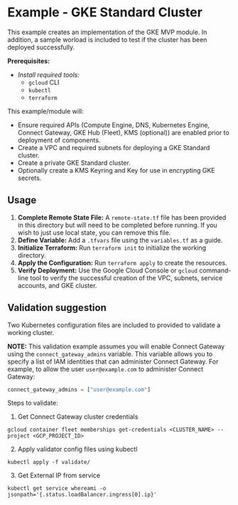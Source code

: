 # Example - GKE Standard Cluster
This example creates an implementation of the GKE MVP module. In addition, a sample worload is included to test if the cluster has been deployed successfully.

**Prerequisites:**
- *Install required tools:*
    - `gcloud` CLI
    - `kubectl`
    - `terraform`

This example/module will:
- Ensure required APIs (Compute Engine, DNS, Kubernetes Engine, Connect Gateway, GKE Hub (Fleet), KMS (optional)) are enabled prior to deployment of components.
- Create a VPC and required subnets for deploying a GKE Standard cluster.
- Create a private GKE Standard cluster.
- Optionally create a KMS Keyring and Key for use in encrypting GKE secrets.

## Usage
1. **Complete Remote State File:** A `remote-state.tf` file has been provided in this directory but will need to be completed before running. If you wish to just use local state, you can remove this file.
2. **Define Variable:** Add a `.tfvars` file using the `variables.tf` as a guide.
3. **Initialize Terraform:** Run `terraform init` to initialize the working directory.
4. **Apply the Configuration:** Run `terraform apply` to create the resources.
5. **Verify Deployment:** Use the Google Cloud Console or `gcloud` command-line tool to verify the successful creation of the VPC, subnets, service accounts, and GKE cluster.

## Validation suggestion
Two Kubernetes configuration files are included to provided to validate a working cluster. 

**NOTE:** This validation example assumes you will enable Connect Gateway using the `connect_gateway_admins` variable. This variable allows you to specify a list of IAM identities that can administer Connect Gateway. For example, to allow the user `user@example.com` to administer Connect Gateway:

```terraform
connect_gateway_admins = ["user@example.com"]
```

Steps to validate:
1. Get Connect Gateway cluster credentials
```
gcloud container fleet memberships get-credentials <CLUSTER_NAME> --project <GCP_PROJECT_ID>
```
2. Apply validator config files using kubectl
```
kubectl apply -f validate/
```
3. Get External IP from service 
```
kubectl get service whereami -o jsonpath='{.status.loadBalancer.ingress[0].ip}'
```
